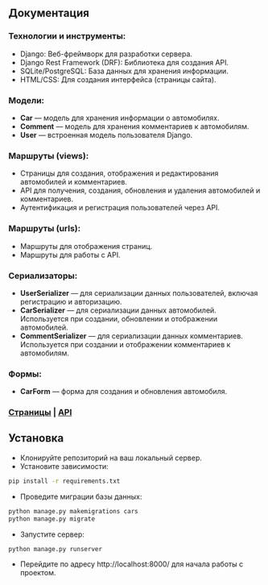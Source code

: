 ## Документация
### Технологии и инструменты:
- Django: Веб-фреймворк для разработки сервера.
- Django Rest Framework (DRF): Библиотека для создания API.
- SQLite/PostgreSQL: База данных для хранения информации.
- HTML/CSS: Для создания интерфейса (страницы сайта).
### Модели:
- **Car** — модель для хранения информации о автомобилях.
- **Comment** — модель для хранения комментариев к автомобилям.
- **User** — встроенная модель пользователя Django.
### Маршруты (views):
- Страницы для создания, отображения и редактирования автомобилей и комментариев.
- API для получения, создания, обновления и удаления автомобилей и комментариев.
- Аутентификация и регистрация пользователей через API.
### Маршруты (urls):
- Маршруты для отображения страниц.
- Маршруты для работы с API.
### Сериализаторы:
- **UserSerializer** — для сериализации данных пользователей, включая регистрацию и авторизацию.
- **CarSerializer** — для сериализации данных автомобилей. Используется при создании, обновлении и отображении автомобилей.
- **CommentSerializer** — для сериализации данных комментариев. Используется при создании и отображении комментариев к автомобилям.
### Формы:
- **CarForm** — форма для создания и обновления автомобиля.

### [Страницы](docs/pages.md) | [API](docs/api.md)

## Установка
- Клонируйте репозиторий на ваш локальный сервер.
- Установите зависимости:
```sh
pip install -r requirements.txt
```
- Проведите миграции базы данных:
```sh
python manage.py makemigrations cars
python manage.py migrate
```
- Запустите сервер:
```sh
python manage.py runserver
```
- Перейдите по адресу http://localhost:8000/ для начала работы с проектом.

